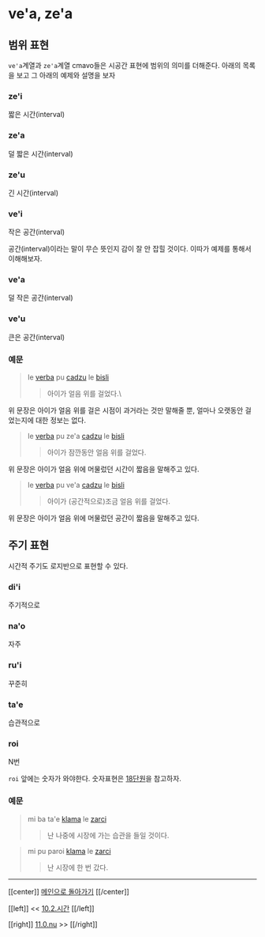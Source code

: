 # ve'a, ze'a

## 범위 표현

`ve'a`계열과 `ze'a`계열 cmavo들은 시공간 표현에 범위의 의미를 더해준다. 아래의 목록을 보고 그 아래의 예제와 설명을 보자

### ze'i

짧은 시간(interval)

### ze'a

덜 짧은 시간(interval)

### ze'u

긴 시간(interval)

### ve'i

작은 공간(interval)

공간(interval)이라는 말이 무슨 뜻인지 감이 잘 안 잡힐 것이다. 이따가 예제를 통해서 이해해보자.

### ve'a

덜 작은 공간(interval)

### ve'u

큰은 공간(interval)

### 예문

> le [verba] pu [cadzu] le [bisli]
>> 아이가 얼음 위를 걸었다.\

위 문장은 아이가 얼음 위를 걸은 시점이 과거라는 것만 말해줄 뿐, 얼마나 오랫동안 걸었는지에 대한 정보는 없다.

> le [verba] pu ze'a [cadzu] le [bisli]
>> 아이가 잠깐동안 얼음 위를 걸었다.

위 문장은 아이가 얼음 위에 머물렀던 시간이 짧음을 말해주고 있다.

> le [verba] pu ve'a [cadzu] le [bisli]
>> 아이가 (공간적으로)조금 얼음 위를 걸었다.

위 문장은 아이가 얼음 위에 머물렀던 공간이 짧음을 말해주고 있다.

## 주기 표현

시간적 주기도 로지반으로 표현할 수 있다.

### di'i

주기적으로

### na'o

자주

### ru'i

꾸준히

### ta'e

습관적으로

### roi

N번

`roi` 앞에는 숫자가 와야한다. 숫자표현은 [18단원](18_00_숫자.html)을 참고하자.

### 예문

> mi ba ta'e [klama] le [zarci]
>> 난 나중에 시장에 가는 습관을 들일 것이다.

> mi pu paroi [klama] le [zarci]
>> 난 시장에 한 번 갔다.

---

[[center]]
[메인으로 돌아가기](index.html)
[[/center]]

[[left]]
<< [10.2.시간](10_02_시간.html)
[[/left]]

[[right]]
[11.0.nu](11_00_nu.html) >>
[[/right]]

[verba]: gismu.html#verba
[cadzu]: gismu.html#cadzu
[bisli]: gismu.html#bisli
[klama]: gismu.html#klama
[zarci]: gismu.html#zarci